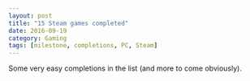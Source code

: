 ```yaml
---
layout: post
title: "15 Steam games completed"
date: 2016-09-19
category: Gaming
tags: [milestone, completions, PC, Steam]
---
```


Some very easy completions in the list (and more to come obviously).